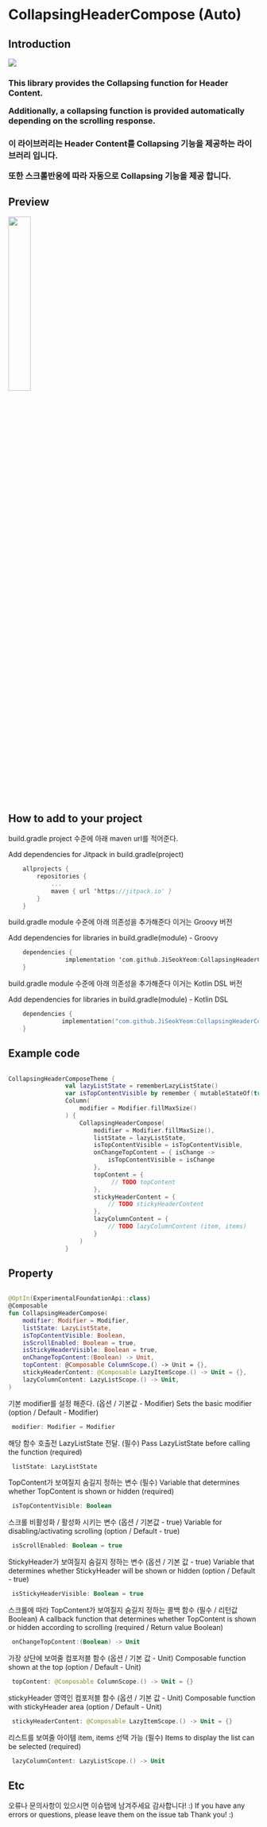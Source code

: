 # CollapsingHeaderCompose (Auto)

## Introduction

[![](https://jitpack.io/v/JiSeokYeom/CollapsingHeaderCompose.svg)](https://jitpack.io/#JiSeokYeom/CollapsingHeaderCompose)

<h3> This library provides the Collapsing function for Header Content.

  Additionally, a collapsing function is provided automatically depending on the scrolling response.
  
<h3> 이 라이브러리는 Header Content를 Collapsing 기능을 제공하는 라이브러리 입니다.

  또한 스크롤반응에 따라 자동으로 Collapsing 기능을 제공 합니다.
</h3>

## Preview

<img src="https://github.com/JiSeokYeom/CollapsingHeaderCompose/assets/38849158/00de2e0f-015f-4d72-95f5-e0be7b9e8527" width="30%">

## How to add to your project

build.gradle project 수준에 아래 maven url를 적어준다.

Add dependencies for Jitpack in build.gradle(project)

```kotlin
  	allprojects {
		repositories {
			...
			maven { url 'https://jitpack.io' }
		}
	}
```

build.gradle module 수준에 아래 의존성을 추가해준다 이거는 Groovy 버전

Add dependencies for libraries in build.gradle(module) - Groovy
```kotlin
  	dependencies {
                implementation 'com.github.JiSeokYeom:CollapsingHeaderCompose:$LATEST_VERSION'
	}
```

build.gradle module 수준에 아래 의존성을 추가해준다 이거는 Kotlin DSL 버전

Add dependencies for libraries in build.gradle(module) - Kotlin DSL
```kotlin
  	dependencies {
               implementation("com.github.JiSeokYeom:CollapsingHeaderCompose:$LATEST_VERSION")
	}
```

## Example code

```kotlin

CollapsingHeaderComposeTheme {
                val lazyListState = rememberLazyListState()
                var isTopContentVisible by remember { mutableStateOf(true) }
                Column(
                    modifier = Modifier.fillMaxSize()
                ) {
                    CollapsingHeaderCompose(
                        modifier = Modifier.fillMaxSize(),
                        listState = lazyListState,
                        isTopContentVisible = isTopContentVisible,
                        onChangeTopContent = { isChange ->
                            isTopContentVisible = isChange
                        },
                        topContent = {
                             // TODO topContent
                        },
                        stickyHeaderContent = {
                            // TODO stickyHeaderContent
                        },
                        lazyColumnContent = {
                            // TODO lazyColumnContent (item, items)
                        }
                    )
                }

```

## Property

```kotlin

@OptIn(ExperimentalFoundationApi::class)
@Composable
fun CollapsingHeaderCompose(
    modifier: Modifier = Modifier,
    listState: LazyListState,
    isTopContentVisible: Boolean,
    isScrollEnabled: Boolean = true,
    isStickyHeaderVisible: Boolean = true,
    onChangeTopContent:(Boolean) -> Unit,
    topContent: @Composable ColumnScope.() -> Unit = {},
    stickyHeaderContent: @Composable LazyItemScope.() -> Unit = {},
    lazyColumnContent: LazyListScope.() -> Unit,
)

```

기본 modifier를 설정 해준다. (옵션 / 기본값 - Modifier)
Sets the basic modifier (option / Default - Modifier)

```kotlin
 modifier: Modifier = Modifier
```

해당 함수 호출전 LazyListState 전달. (필수)
Pass LazyListState before calling the function (required)

```kotlin
 listState: LazyListState
```

TopContent가 보여질지 숨길지 정하는 변수 (필수)
Variable that determines whether TopContent is shown or hidden (required)

```kotlin
 isTopContentVisible: Boolean
```

스크롤 비활성화 / 활성화 시키는 변수 (옵션 / 기본값 - true)
Variable for disabling/activating scrolling (option / Default - true)

```kotlin
 isScrollEnabled: Boolean = true
```

StickyHeader가 보여질지 숨길지 정하는 변수 (옵션 / 기본 값 - true)
Variable that determines whether StickyHeader will be shown or hidden (option / Default - true)

```kotlin
 isStickyHeaderVisible: Boolean = true
```

스크롤에 따라 TopContent가 보여질지 숨길지 정하는 콜백 함수 (필수 / 리턴값 Boolean)
A callback function that determines whether TopContent is shown or hidden according to scrolling (required / Return value Boolean)

```kotlin
 onChangeTopContent:(Boolean) -> Unit
```

가장 상단에 보여줄 컴포저블 함수 (옵션 / 기본 값 - Unit)
Composable function shown at the top (option / Default - Unit)

```kotlin
 topContent: @Composable ColumnScope.() -> Unit = {}
```

stickyHeader 영역인 컴포저블 함수 (옵션 / 기본 값 - Unit)
Composable function with stickyHeader area (option / Default - Unit)

```kotlin
 stickyHeaderContent: @Composable LazyItemScope.() -> Unit = {}
```

리스트를 보여줄 아이템 item, items 선택 가능 (필수)
Items to display the list can be selected (required)

```kotlin
 lazyColumnContent: LazyListScope.() -> Unit
```

## Etc

오류나 문의사항이 있으시면 이슈탭에 남겨주세요 감사합니다! :)
If you have any errors or questions, please leave them on the issue tab Thank you! :)
